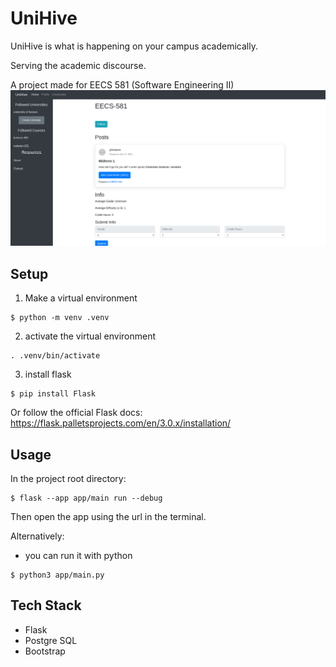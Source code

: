 # UniHive 
UniHive is what is happening on your campus academically.   

Serving the academic discourse. 

A project made for EECS 581 (Software Engineering II) 
![](app/static/unihive_course_page.png)

## Setup 
1) Make a virtual environment
```
$ python -m venv .venv
```
2) activate the virtual environment 

```
. .venv/bin/activate
```

3) install flask
```
$ pip install Flask
```

Or follow the official Flask docs: https://flask.palletsprojects.com/en/3.0.x/installation/

## Usage 
In the project root directory: 
```
$ flask --app app/main run --debug
```
Then open the app using the url in the terminal. 

Alternatively: 
- you can run it with python 
```
$ python3 app/main.py
```

## Tech Stack 
- Flask 
- Postgre SQL
- Bootstrap 


